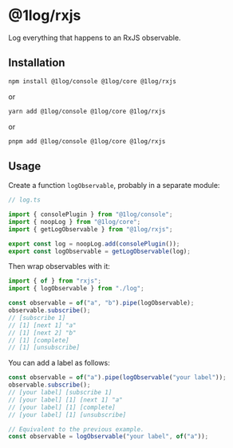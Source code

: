 # @1log/rxjs

Log everything that happens to an RxJS observable.

## Installation

```bash
npm install @1log/console @1log/core @1log/rxjs
```

or

```bash
yarn add @1log/console @1log/core @1log/rxjs
```

or

```bash
pnpm add @1log/console @1log/core @1log/rxjs
```

## Usage

Create a function `logObservable`, probably in a separate module:

```ts
// log.ts

import { consolePlugin } from "@1log/console";
import { noopLog } from "@1log/core";
import { getLogObservable } from "@1log/rxjs";

export const log = noopLog.add(consolePlugin());
export const logObservable = getLogObservable(log);
```

Then wrap observables with it:

```ts
import { of } from "rxjs";
import { logObservable } from "./log";

const observable = of("a", "b").pipe(logObservable);
observable.subscribe();
// [subscribe 1]
// [1] [next 1] "a"
// [1] [next 2] "b"
// [1] [complete]
// [1] [unsubscribe]
```

You can add a label as follows:

```ts
const observable = of("a").pipe(logObservable("your label"));
observable.subscribe();
// [your label] [subscribe 1]
// [your label] [1] [next 1] "a"
// [your label] [1] [complete]
// [your label] [1] [unsubscribe]

// Equivalent to the previous example.
const observable = logObservable("your label", of("a"));
```
